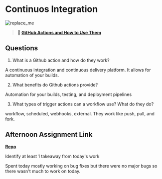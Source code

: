 # Continuos Integration

![replace_me](https://codeworks.blob.core.windows.net/public/assets/img/illustrations/placeholder.svg)

> **📖 [GitHub Actions and How to Use Them](https://codeworksacademy.com/fs-student-guide/resources/wk8-9/05-Github-Actions)**

## Questions

1. What is a Github action and how do they work?

A continuous integration and continuous delivery platform. It allows for automation of your builds.

2. What benefits do Github actions provide?

Automation for your builds, testing, and deployment pipelines

3. What types of trigger actions can a workflow use? What do they do?

workflow, scheduled, webhooks, external. They work like push, pull, and fork.

## Afternoon Assignment Link

**[Repo](https://github.com/Jarrod-Payton/Good-Ol-Days)**

Identify at least 1 takeaway from today's work

Spent today mostly working on bug fixes but there were no major bugs so there wasn't much to work on today.